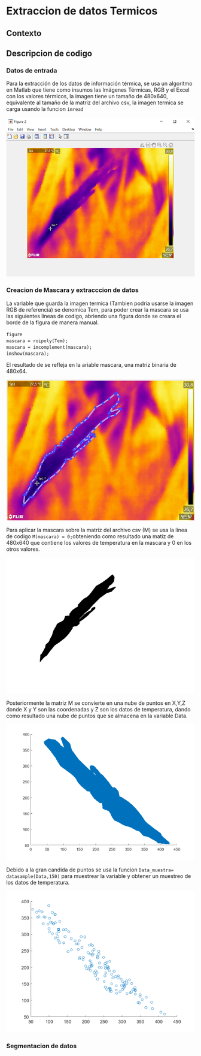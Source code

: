 # Extraccion de datos Termicos


## Contexto 

## Descripcion de codigo 



### Datos de entrada 
Para la extracción de los datos de información térmica, se usa un algoritmo en Matlab que tiene como insumos las Imágenes Térmicas, RGB y el Excel con los valores térmicos, la imagen tiene un tamaño de 480x640, equivalente al tamaño de la matriz del archivo csv, la imagen termica se carga usando la funcion `imread` 

![Imagen Termica](https://github.com/Brayanjurado1325/Extraccion/blob/main/Imagenes/ImTer.png)



### Creacion de Mascara y extracccion de datos 
La variable que guarda la imagen termica (Tambien podria usarse la imagen RGB de referencia) se denomica Tem, para poder crear la mascara se usa las siguientes lineas de codigo, abriendo una figura donde se creara el borde de la figura de manera manual.  

   `figure`  
   `mascara = roipoly(Tem);`  
   `mascara = imcomplement(mascara);`  
   `imshow(mascara);`  
  
El resultado de se refleja en la ariable mascara, una matriz binaria de 480x64. 

![Creacion de Mascara](https://github.com/Brayanjurado1325/Extraccion/blob/main/Imagenes/seleccionMas.png)

Para aplicar la mascara sobre la matriz del archivo csv (M) se usa la linea de codigo `M(mascara) = 0;`obteniendo como resultado una matiz de 480x640 que contiene los valores de temperatura en la mascara y 0 en los otros valores. 

![Aplicacion de MAscara](https://github.com/Brayanjurado1325/Extraccion/blob/main/Imagenes/Mascara.png)

Posteriormente la matriz M se convierte en una nube de puntos en X,Y,Z donde X y Y son las coordenadas y Z son los datos de temperatura, dando como resultado una nube de puntos que se almacena en la variable Data. 

![Extraccion de Data](https://github.com/Brayanjurado1325/Extraccion/blob/main/Imagenes/data.png)

Debido a la gran candida de puntos se usa la funcion `Data_muestra= datasample(Data,150)` para muestrear la variable y obtener un muestreo de los datos de temperatura. 

![Muestreo de datos](https://github.com/Brayanjurado1325/Extraccion/blob/main/Imagenes/Muestreo.png)

### Segmentacion de datos 







